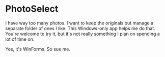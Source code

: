 # PhotoSelect
I have way too many photos. I want to keep the originals but manage a separate folder of ones I like. This
Windows-only app helps me do that. You're welcome to try it, but it's not really something I plan on
spending a lot of time on.

Yes, it's WinForms. So sue me.